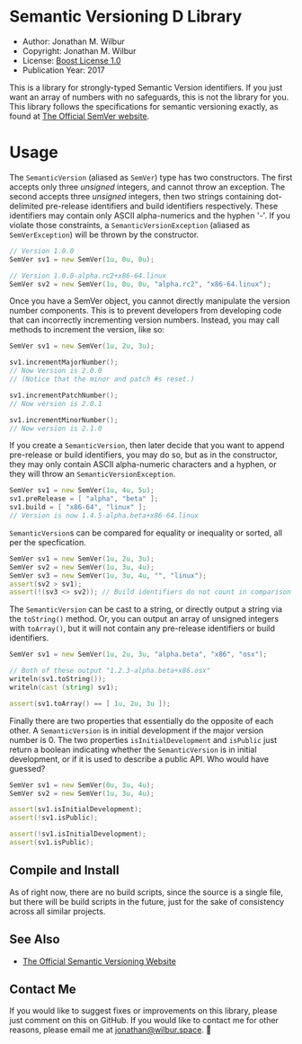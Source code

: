 # Semantic Versioning D Library

* Author: Jonathan M. Wilbur
* Copyright: Jonathan M. Wilbur
* License: [Boost License 1.0](http://www.boost.org/LICENSE_1_0.txt)
* Publication Year: 2017

This is a library for strongly-typed Semantic Version identifiers. If you just
want an array of numbers with no safeguards, this is not the library for you.
This library follows the specifications for semantic versioning exactly, as
found at [The Official SemVer website](http://semver.org/).

# Usage

The `SemanticVersion` (aliased as `SemVer`) type has two constructors.
The first accepts only three _unsigned_ integers, and cannot throw an
exception. The second accepts three _unsigned_ integers, then
two strings containing dot-delimited pre-release identifiers and build
identifiers respectively. These identifiers may contain only ASCII
alpha-numerics and the hyphen '-'. If you violate those constraints,
a `SemanticVersionException` (aliased as `SemVerException`) will be
thrown by the constructor.

```d 
// Version 1.0.0
SemVer sv1 = new SemVer(1u, 0u, 0u);

// Version 1.0.0-alpha.rc2+x86-64.linux
SemVer sv2 = new SemVer(1u, 0u, 0u, "alpha.rc2", "x86-64.linux");
```

Once you have a SemVer object, you cannot directly manipulate the version
number components. This is to prevent developers from developing code that
can incorrectly incrementing version numbers. Instead, you may call
methods to increment the version, like so:

```d
SemVer sv1 = new SemVer(1u, 2u, 3u);

sv1.incrementMajorNumber();
// Now Version is 2.0.0
// (Notice that the minor and patch #s reset.)

sv1.incrementPatchNumber();
// Now version is 2.0.1

sv1.incrementMinorNumber();
// Now version is 2.1.0

```

If you create a `SemanticVersion`, then later decide that you want to append
pre-release or build identifiers, you may do so, but as in the constructor,
they may only contain ASCII alpha-numeric characters and a hyphen, or they will
throw an `SemanticVersionException`.

```d
SemVer sv1 = new SemVer(1u, 4u, 5u);
sv1.preRelease = [ "alpha", "beta" ];
sv1.build = [ "x86-64", "linux" ];
// Version is now 1.4.5-alpha.beta+x86-64.linux
```

`SemanticVersion`s can be compared for equality or inequality or sorted, all per the specfication.

```d
SemVer sv1 = new SemVer(1u, 2u, 3u);
SemVer sv2 = new SemVer(1u, 3u, 4u);
SemVer sv3 = new SemVer(1u, 3u, 4u, "", "linux");
assert(sv2 > sv1);
assert(!(sv3 <> sv2)); // Build identifiers do not count in comparison
```

The `SemanticVersion` can be cast to a string, or directly output a string via
the `toString()` method. Or, you can output an array of unsigned integers with
`toArray()`, but it will not contain any pre-release identifiers or build
identifiers.

```d
SemVer sv1 = new SemVer(1u, 2u, 3u, "alpha.beta", "x86", "osx");

// Both of these output "1.2.3-alpha.beta+x86.osx"
writeln(sv1.toString());
writeln(cast (string) sv1);

assert(sv1.toArray() == [ 1u, 2u, 3u ]);
```

Finally there are two properties that essentially do the opposite of each
other. A `SemanticVersion` is in initial development if the major version
number is 0. The two properties `isInitialDevelopment` and `isPublic` just
return a boolean indicating whether the `SemanticVersion` is in initial
development, or if it is used to describe a public API. Who would have
guessed?

```d
SemVer sv1 = new SemVer(0u, 3u, 4u);
SemVer sv2 = new SemVer(1u, 3u, 4u);

assert(sv1.isInitialDevelopment);
assert(!sv1.isPublic);

assert(!sv1.isInitialDevelopment);
assert(sv1.isPublic);
```

## Compile and Install

As of right now, there are no build scripts, since the source is a single file,
but there will be build scripts in the future, just for the sake of consistency
across all similar projects.

## See Also

* [The Official Semantic Versioning Website](http://semver.org/)

## Contact Me

If you would like to suggest fixes or improvements on this library, please just
comment on this on GitHub. If you would like to contact me for other reasons,
please email me at [jonathan@wilbur.space](mailto:jonathan@wilbur.space). :boar: